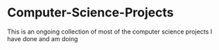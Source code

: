 # Computer-Science-Projects
This is an ongoing collection of most of the computer science projects I have done and am doing
